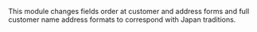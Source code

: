 This module changes fields order at customer and address forms and full customer name address formats to correspond with Japan traditions.